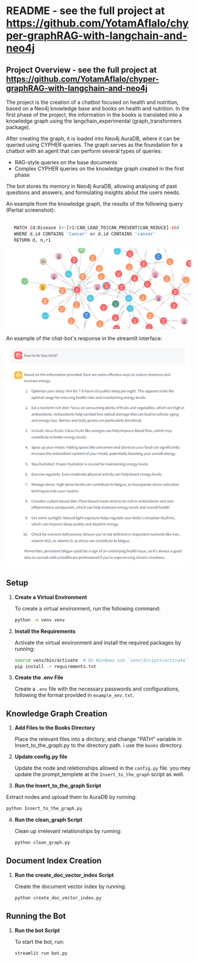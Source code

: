 # README - see the full project at https://github.com/YotamAflalo/chyper-graphRAG-with-langchain-and-neo4j

## Project Overview - see the full project at https://github.com/YotamAflalo/chyper-graphRAG-with-langchain-and-neo4j

The project is the creation of a chatbot focused on health and nutrition, based on a Neo4j knowledge base and books on health and nutrition. In the first phase of the project, the information in the books is translated into a knowledge graph using the langchain_experimental (graph_transformers package).

After creating the graph, it is loaded into Neo4j AuraDB, where it can be queried using CYPHER queries. The graph serves as the foundation for a chatbot with an agent that can perform several types of queries:
- RAG-style queries on the base documents
- Complex CYPHER queries on the knowledge graph created in the first phase

The bot stores its memory in Neo4j AuraDB, allowing analysing of past questions and answers, and formulating insights about the users needs.

An example  from the knowledge graph, the results of the following query (Partial screenshot):

```bash

   MATCH (d:Disease )<-[r1:CAN_LEAD_TO|CAN_PREVENT|CAN_REDUCE]-(n)
   WHERE d.id CONTAINS 'Cancer' or d.id CONTAINS 'cancer'
   RETURN d, n,r1

   ```
![alt text](<examples/bloom-visualisation - cancer.png>)

An example of the chat-bot's response in the streamlit interface:

![alt text](examples/chatbot.png)

## Setup

1. **Create a Virtual Environment**

   To create a virtual environment, run the following command:
   ```bash
   python -m venv venv
   ```

2. **Install the Requirements**

   Activate the virtual environment and install the required packages by running:
   ```bash
   source venv/bin/activate  # On Windows use `venv\Scripts\activate`
   pip install -r requirements.txt
   ```

3. **Create the .env File**

   Create a `.env` file with the necessary passwords and configurations, following the format provided in `example_env.txt`.

## Knowledge Graph Creation

1. **Add Files to the Books Directory**

   Place the relevant files into a dirctory, and change "PATH" variable in Insert_to_the_graph.py to the directory path. i use the `books` directory.

2. **Update config.py file**

   Update the node and reletionships allowed in the `config.py` file.
   you mey update the prompt_templete at the `Insert_to_the_graph` script as well.


3.  **Run the Insert_to_the_graph Script**

   Extract nodes and upload them to AuraDB by running:
   
   ```bash
   python Insert_to_the_graph.py
   ```

4. **Run the clean_graph Script**

   Clean up irrelevant relationships by running:
   ```bash
   python clean_graph.py
   ```

## Document Index Creation

1. **Run the create_doc_vector_index Script**

   Create the document vector index by running:
   ```bash
   python create_doc_vector_index.py
   ```

## Running the Bot

1. **Run the bot Script**

   To start the bot, run:
   ```bash
   streamlit run bot.py
   ```
